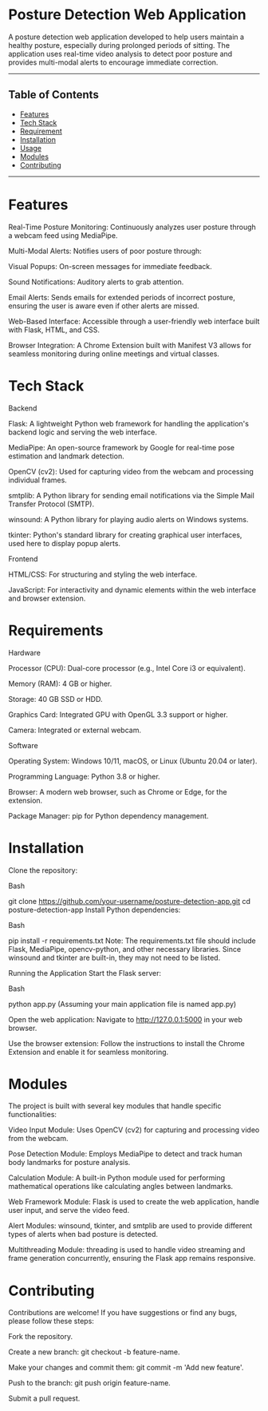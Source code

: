 # Posture Detection Web Application 
A posture detection web application developed to help users maintain a healthy posture, especially during prolonged periods of sitting. The application uses real-time video analysis to detect poor posture and provides multi-modal alerts to encourage immediate correction.

---

## Table of Contents

- [Features](#features)  
- [Tech Stack](#tech-stack)  
- [Requirement](#requirement)  
- [Installation](#installation)  
- [Usage](#usage)  
- [Modules](#modules)  
- [Contributing](#contributing)  

---

# Features

Real-Time Posture Monitoring: Continuously analyzes user posture through a webcam feed using MediaPipe.

Multi-Modal Alerts: Notifies users of poor posture through:

Visual Popups: On-screen messages for immediate feedback.

Sound Notifications: Auditory alerts to grab attention.

Email Alerts: Sends emails for extended periods of incorrect posture, ensuring the user is aware even if other alerts are missed.

Web-Based Interface: Accessible through a user-friendly web interface built with Flask, HTML, and CSS.

Browser Integration: A Chrome Extension built with Manifest V3 allows for seamless monitoring during online meetings and virtual classes.


# Tech Stack
Backend

Flask: A lightweight Python web framework for handling the application's backend logic and serving the web interface.

MediaPipe: An open-source framework by Google for real-time pose estimation and landmark detection.

OpenCV (cv2): Used for capturing video from the webcam and processing individual frames.

smtplib: A Python library for sending email notifications via the Simple Mail Transfer Protocol (SMTP).

winsound: A Python library for playing audio alerts on Windows systems.

tkinter: Python's standard library for creating graphical user interfaces, used here to display popup alerts.

Frontend

HTML/CSS: For structuring and styling the web interface.

JavaScript: For interactivity and dynamic elements within the web interface and browser extension.

# Requirements
Hardware

Processor (CPU): Dual-core processor (e.g., Intel Core i3 or equivalent).

Memory (RAM): 4 GB or higher.

Storage: 40 GB SSD or HDD.

Graphics Card: Integrated GPU with OpenGL 3.3 support or higher.

Camera: Integrated or external webcam.

Software

Operating System: Windows 10/11, macOS, or Linux (Ubuntu 20.04 or later).

Programming Language: Python 3.8 or higher.

Browser: A modern web browser, such as Chrome or Edge, for the extension.

Package Manager: pip for Python dependency management.

# Installation
Clone the repository:

Bash

git clone https://github.com/your-username/posture-detection-app.git
cd posture-detection-app
Install Python dependencies:

Bash

pip install -r requirements.txt
Note: The requirements.txt file should include Flask, MediaPipe, opencv-python, and other necessary libraries. Since winsound and tkinter are built-in, they may not need to be listed.

Running the Application
Start the Flask server:

Bash

python app.py
(Assuming your main application file is named app.py)

Open the web application:
Navigate to http://127.0.0.1:5000 in your web browser.

Use the browser extension:
Follow the instructions to install the Chrome Extension and enable it for seamless monitoring.

# Modules

The project is built with several key modules that handle specific functionalities:

Video Input Module: Uses OpenCV (cv2) for capturing and processing video from the webcam.

Pose Detection Module: Employs MediaPipe to detect and track human body landmarks for posture analysis.

Calculation Module: A built-in Python module used for performing mathematical operations like calculating angles between landmarks.

Web Framework Module: Flask is used to create the web application, handle user input, and serve the video feed.

Alert Modules: winsound, tkinter, and smtplib are used to provide different types of alerts when bad posture is detected.

Multithreading Module: threading is used to handle video streaming and frame generation concurrently, ensuring the Flask app remains responsive.



# Contributing
Contributions are welcome! If you have suggestions or find any bugs, please follow these steps:

Fork the repository.

Create a new branch: git checkout -b feature-name.

Make your changes and commit them: git commit -m 'Add new feature'.

Push to the branch: git push origin feature-name.

Submit a pull request.
